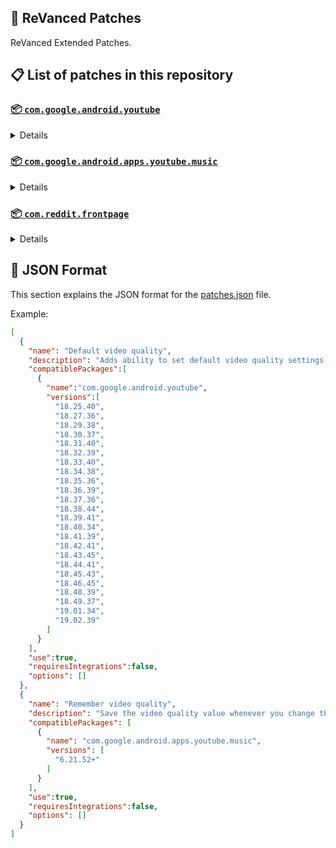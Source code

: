## 🧩 ReVanced Patches

ReVanced Extended Patches.

## 📋 List of patches in this repository

### [📦 `com.google.android.youtube`](https://play.google.com/store/apps/details?id=com.google.android.youtube)
<details>

| 💊 Patch | 📜 Description | 🏹 Target Version |
|:--------:|:--------------:|:-----------------:|
| `Add splash animation` | Adds old style splash animation. | 18.25.40 ~ 19.05.36 |
| `Alternative thumbnails` | Adds options to replace video thumbnails using the DeArrow API or image captures from the video. | 18.25.40 ~ 19.05.36 |
| `Ambient mode switch` | Adds an option to bypass the restrictions of ambient mode or disable it completely. | 18.25.40 ~ 19.05.36 |
| `Append time stamps information` | Adds an option to add the current video quality or playback speed in brackets next to the current time. | 18.25.40 ~ 19.05.36 |
| `Change player flyout panel toggles` | Adds an option to use text toggles instead of switch toggles within the additional settings menu. | 18.25.40 ~ 19.05.36 |
| `Change start page` | Adds an option to set which page the app opens in instead of the homepage. | 18.25.40 ~ 19.05.36 |
| `Custom branding heading` | Applies a custom heading in the top left corner within the app. | 18.25.40 ~ 19.05.36 |
| `Custom branding icon YouTube` | Change the YouTube launcher icon to the icon specified in options.json. | 18.25.40 ~ 19.05.36 |
| `Custom branding name YouTube` | Rename the YouTube app to the name specified in options.json. | 18.25.40 ~ 19.05.36 |
| `Custom double tap length` | Add 'double-tap to seek' value. | 18.25.40 ~ 19.05.36 |
| `Custom package name` | Changes the package name for the non-root build of YouTube and YouTube Music to the name specified in options.json. | all |
| `Custom playback speed` | Adds options to customize available playback speeds. | 18.25.40 ~ 19.05.36 |
| `Custom player overlay opacity` | Adds an option to change the opacity of the video player background when player controls are visible. | 18.25.40 ~ 19.05.36 |
| `Custom seekbar color` | Adds an option to customize seekbar colors in video players and video thumbnails. | 18.25.40 ~ 19.05.36 |
| `Default playback speed` | Adds an option to set the default playback speed. | 18.25.40 ~ 19.05.36 |
| `Default video quality` | Adds an option to set the default video quality. | 18.25.40 ~ 19.05.36 |
| `Disable HDR video` | Adds options to disable HDR video. | 18.25.40 ~ 19.05.36 |
| `Disable QUIC protocol` | Adds an option to disable CronetEngine's QUIC protocol. | 18.25.40 ~ 19.05.36 |
| `Disable auto captions` | Adds an option to disable captions from being automatically enabled. | 18.25.40 ~ 19.05.36 |
| `Disable haptic feedback` | Adds an option to disable haptic feedback when swiping the video player. | 18.25.40 ~ 19.05.36 |
| `Disable landscape mode` | Adds an option to disable landscape mode when entering fullscreen. | 18.25.40 ~ 19.05.36 |
| `Disable pip notification` | Disable pip notification when you first launch pip mode. | 18.25.40 ~ 19.05.36 |
| `Disable rolling number animations` | Adds an option to disable rolling number animations of video view count, user likes, and upload time. | 18.43.45 ~ 19.05.36 |
| `Disable shorts on startup` | Adds an option to disable the Shorts player from resuming on app startup when Shorts were last being watched. | 18.25.40 ~ 19.05.36 |
| `Disable speed overlay` | Adds an option to disable 'Play at 2x speed' when pressing and holding in the video player. | 18.25.40 ~ 19.05.36 |
| `Disable update screen` | Adds an option to disable the "Update your app" screen that appears when using an outdated client. | 18.25.40 ~ 19.05.36 |
| `Enable bottom player gestures` | Adds an option to enter fullscreen when swiping down below the video player. | 18.25.40 ~ 19.05.36 |
| `Enable compact controls overlay` | Adds an option to make the fullscreen controls compact. | 18.25.40 ~ 19.05.36 |
| `Enable debug logging` | Adds an option to enable debug logging. | 18.25.40 ~ 19.05.36 |
| `Enable external browser` | Adds an option to always open links in your browser instead of in the in-app-browser. | 18.25.40 ~ 19.05.36 |
| `Enable gradient loading screen` | Adds an option to enable gradient loading screen. | 18.25.40 ~ 19.05.36 |
| `Enable language switch` | Adds an option to enable or disable language switching toggle. | 18.25.40 ~ 19.05.36 |
| `Enable minimized playback` | Enables minimized and background playback. | 18.25.40 ~ 19.05.36 |
| `Enable new splash animation` | Adds an option to enable a new type of splash animation. | 18.25.40 ~ 19.05.36 |
| `Enable new thumbnail preview` | Adds an option to enables the new seekbar thumbnails preview. | 18.25.40 ~ 19.05.36 |
| `Enable old quality layout` | Adds an option to restore the old video quality menu with specific video resolution options. | 18.25.40 ~ 19.05.36 |
| `Enable open links directly` | Adds an option to skip over redirection URLs in external links. | 18.25.40 ~ 19.05.36 |
| `Enable seekbar tapping` | Adds an option to enable tap-to-seek on the seekbar of the video player. | 18.25.40 ~ 19.05.36 |
| `Enable song search` | Adds an option to enable song search in the voice search screen. | 18.30.37 ~ 19.05.36 |
| `Enable tablet mini player` | Adds an option to enable the tablet mini player layout. | 18.25.40 ~ 19.05.36 |
| `Enable tablet navigation bar` | Adds an option to enable the tablet navigation bar. | 18.25.40 ~ 19.05.36 |
| `Enable wide search bar` | Adds an option to replace the search icon with a wide search bar. This will hide the YouTube logo when active. | 18.25.40 ~ 19.05.36 |
| `Force fullscreen` | Adds an option to forcefully open videos in fullscreen. | 18.25.40 ~ 19.05.36 |
| `Force opus codec` | Adds an option to force the opus audio codec instead of the mp4a audio codec. | 18.25.40 ~ 19.05.36 |
| `Force video codec` | Adds an option to force the video codec. | 18.25.40 ~ 19.05.36 |
| `Hide account menu` | Adds the ability to hide account menu elements using a custom filter in the account menu and You tab. | 18.25.40 ~ 19.05.36 |
| `Hide animated button background` | Hides the background of the pause and play animated buttons in the Shorts player. | 18.25.40 ~ 19.05.36 |
| `Hide auto player popup panels` | Adds an option to hide panels (such as live chat) from opening automatically. | 18.25.40 ~ 19.05.36 |
| `Hide autoplay button` | Adds an option to hide the autoplay button in the video player. | 18.25.40 ~ 19.05.36 |
| `Hide autoplay preview` | Adds an option to hide the autoplay preview container when in fullscreen. | 18.25.40 ~ 19.05.36 |
| `Hide button container` | Adds options to hide action buttons below the video player. | 18.25.40 ~ 19.05.36 |
| `Hide captions button` | Adds an option to hide the captions button in the video player. | 18.25.40 ~ 19.05.36 |
| `Hide cast button` | Adds an option to hide the cast button. | 18.25.40 ~ 19.05.36 |
| `Hide category bar` | Adds an option to hide the category bar in feeds. | 18.25.40 ~ 19.05.36 |
| `Hide channel avatar section` | Adds an option to hide the channel avatar section of the subscription feed. | 18.25.40 ~ 19.05.36 |
| `Hide channel profile components` | Adds an option to hide channel profile components. | 18.25.40 ~ 19.05.36 |
| `Hide channel watermark` | Adds an option to hide creator's watermarks in the video player. | 18.25.40 ~ 19.05.36 |
| `Hide collapse button` | Adds an option to hide the collapse button in the video player. | 18.25.40 ~ 19.05.36 |
| `Hide comment component` | Adds options to hide components related to comments. | 18.25.40 ~ 19.05.36 |
| `Hide crowdfunding box` | Adds an option to hide the crowdfunding box between the player and video description. | 18.25.40 ~ 19.05.36 |
| `Hide description components` | Adds an option to hide description components. | 18.25.40 ~ 19.05.36 |
| `Hide double tap overlay filter` | Hides the double tap dark filter layer. | 18.25.40 ~ 19.05.36 |
| `Hide double tap to like animations` | Hides the like animations when double tap the screen in the Shorts player. | 18.25.40 ~ 19.05.36 |
| `Hide end screen cards` | Adds an option to hide suggested video cards at the end of the video in the video player. | 18.25.40 ~ 19.05.36 |
| `Hide end screen overlay` | Adds an option to hide the overlay in fullscreen when swiping up and at the end of videos. | 18.25.40 ~ 19.05.36 |
| `Hide feed flyout panel` | Adds the ability to hide feed flyout panel components using a custom filter. | 18.25.40 ~ 19.05.36 |
| `Hide filmstrip overlay` | Adds an option to hide filmstrip overlay in the video player. | 18.25.40 ~ 19.05.36 |
| `Hide floating microphone` | Adds an option to hide the floating microphone button when searching. | 18.25.40 ~ 19.05.36 |
| `Hide fullscreen panels` | Adds an option to hide panels such as live chat when in fullscreen. | 18.25.40 ~ 19.05.36 |
| `Hide general ads` | Adds options to hide general ads. | 18.25.40 ~ 19.05.36 |
| `Hide handle` | Adds options to hide the handle in the account switcher and You tab. | 18.25.40 ~ 19.05.36 |
| `Hide info cards` | Adds an option to hide info-cards in the video player. | 18.25.40 ~ 19.05.36 |
| `Hide latest videos button` | Adds options to hide latest videos button in home feed. | 18.25.40 ~ 19.05.36 |
| `Hide layout components` | Adds options to hide general layout components. | 18.25.40 ~ 19.05.36 |
| `Hide load more button` | Adds an option to hide the button under videos that loads similar videos. | 18.25.40 ~ 19.05.36 |
| `Hide mix playlists` | Adds an option to hide mix playlists in feed. | 18.25.40 ~ 19.05.36 |
| `Hide music button` | Adds an option to hide the YouTube Music button in the video player. | 18.25.40 ~ 19.05.36 |
| `Hide navigation buttons` | Adds options to hide and change navigation buttons (such as the Shorts button). | 18.25.40 ~ 19.05.36 |
| `Hide navigation label` | Adds an option to hide navigation bar labels. | 18.25.40 ~ 19.05.36 |
| `Hide player button background` | Hides the dark background surrounding the video player controls. | 18.25.40 ~ 19.05.36 |
| `Hide player flyout panel` | Adds options to hide player flyout panel components. | 18.25.40 ~ 19.05.36 |
| `Hide previous next button` | Adds an option to hide the previous and next buttons in the video player. | 18.25.40 ~ 19.05.36 |
| `Hide search term thumbnail` | Adds an option to hide thumbnails in the search term history. | 18.25.40 ~ 19.05.36 |
| `Hide seek message` | Adds an option to hide the 'Slide left or right to seek' or 'Release to cancel' message container in the video player. | 18.39.41 ~ 19.05.36 |
| `Hide seekbar` | Adds an option to hide the seekbar in video player and video thumbnails. | 18.25.40 ~ 19.05.36 |
| `Hide shorts components` | Adds options to hide components related to YouTube Shorts. | 18.25.40 ~ 19.05.36 |
| `Hide snack bar` | Adds an option to hide the snack bar action popup. | 18.25.40 ~ 19.05.36 |
| `Hide suggested actions` | Adds an option to hide the suggested actions bar inside the player. | 18.25.40 ~ 19.05.36 |
| `Hide suggested video overlay` | Adds an option to hide the suggested video overlay at the end of videos. | 18.25.40 ~ 19.05.36 |
| `Hide suggestions shelf` | Adds an option to hide the suggestions shelf in feed. | 18.25.40 ~ 19.05.36 |
| `Hide time stamp` | Adds an option to hide the timestamp in the bottom left of the video player. | 18.25.40 ~ 19.05.36 |
| `Hide toolbar button` | Adds an option to hide the button in the toolbar. | 18.25.40 ~ 19.05.36 |
| `Hide tooltip content` | Hides the tooltip box that appears on first install. | 18.25.40 ~ 19.05.36 |
| `Hide trending searches` | Adds an option to hide trending searches in the search bar. | 18.25.40 ~ 19.05.36 |
| `Hide video ads` | Adds an option to hide ads in the video player. | 18.25.40 ~ 19.05.36 |
| `Hide voice search button` | Hide voice search button in search bar. | 18.25.40 ~ 19.05.36 |
| `Keep landscape mode` | Adds an option to keep landscape mode when turning the screen off and on in fullscreen. | 18.42.41 ~ 19.05.36 |
| `Layout switch` | Adds an option to trick dpi to use tablet or phone layout. | 18.25.40 ~ 19.05.36 |
| `MaterialYou` | Enables MaterialYou theme for Android 12+ | 18.25.40 ~ 19.05.36 |
| `MicroG support` | Allows ReVanced Extended to run without root and under a different package name with MicroG. | 18.25.40 ~ 19.05.36 |
| `Overlay buttons` | Adds an option to display overlay buttons in the video player. | 18.25.40 ~ 19.05.36 |
| `Quick actions components` | Adds options to hide and customize components below the seekbar in fullscreen. | 18.25.40 ~ 19.05.36 |
| `Remove viewer discretion dialog` | Adds an option to remove the dialog that appears when opening a video that has been age-restricted by accepting it automatically. This does not bypass the age restriction. | 18.25.40 ~ 19.05.36 |
| `Return YouTube Dislike` | Shows the dislike count of videos using the Return YouTube Dislike API. | 18.25.40 ~ 19.05.36 |
| `Sanitize sharing links` | Adds an option to remove tracking query parameters from URLs when sharing links. | 18.25.40 ~ 19.05.36 |
| `Settings` | Applies mandatory patches to implement ReVanced Extended settings into the application. | 18.25.40 ~ 19.05.36 |
| `Shorts outline button` | Apply the outline icon to the action button of the Shorts player. | 18.25.40 ~ 19.05.36 |
| `SponsorBlock` | Integrates SponsorBlock which allows skipping video segments such as sponsored content. | 18.25.40 ~ 19.05.36 |
| `Spoof app version` | Adds options to spoof the YouTube client version. This can be used to restore old UI elements and features. | 18.25.40 ~ 19.05.36 |
| `Spoof device dimensions` | Adds an option to spoof the device dimensions which unlocks higher video qualities if they aren't available on the device. | 18.25.40 ~ 19.05.36 |
| `Spoof player parameters` | Adds options to spoof player parameters to prevent playback issues. | 18.25.40 ~ 19.05.36 |
| `Swipe controls` | Adds options to enable and configure volume and brightness swipe controls. | 18.25.40 ~ 19.05.36 |
| `Theme` | Change the app's theme to the values specified in options.json. | 18.25.40 ~ 19.05.36 |
| `Translations` | Add Crowdin translations for YouTube. | 18.25.40 ~ 19.05.36 |
</details>

### [📦 `com.google.android.apps.youtube.music`](https://play.google.com/store/apps/details?id=com.google.android.apps.youtube.music)
<details>

| 💊 Patch | 📜 Description | 🏹 Target Version |
|:--------:|:--------------:|:-----------------:|
| `Amoled` | Applies a pure black theme to some components. | 6.21.52+ |
| `Background play` | Enables playing music in the background. | 6.21.52+ |
| `Bitrate default value` | Sets the audio quality to "Always High" when you first install the app. | 6.21.52+ |
| `Certificate spoof` | Enables YouTube Music to work with Android Auto by spoofing the YouTube Music certificate. | 6.21.52+ |
| `Change start page` | Adds an option to set which page the app opens in instead of the homepage. | 6.21.52+ |
| `Custom branding icon YouTube Music` | Changes the YouTube Music app icon to the icon specified in options.json. | 6.21.52+ |
| `Custom branding name YouTube Music` | Renames the YouTube Music app to the name specified in options.json. | 6.21.52+ |
| `Custom package name` | Changes the package name for the non-root build of YouTube and YouTube Music to the name specified in options.json. | 6.21.52+ |
| `Custom playback speed` | Adds an option to customize available playback speeds. | 6.21.52+ |
| `Disable auto captions` | Adds an option to disable captions from being automatically enabled. | 6.21.52+ |
| `Disable overlay filter` | Removes the dark overlay when comment, share, save to playlist, and flyout panels are open. | 6.21.52+ |
| `Enable black navigation bar` | Adds an option to set the navigation bar color to black. | 6.21.52+ |
| `Enable color match player` | Adds an option to match the color of the miniplayer to the fullscreen player. Deprecated on YT Music 6.34.51+. | 6.21.52 ~ 6.33.52 |
| `Enable compact dialog` | Adds an option to enable the compact flyout menu on phones. | 6.21.52+ |
| `Enable custom filter` | Adds a custom filter which can be used to hide layout components. | 6.21.52+ |
| `Enable debug logging` | Adds an option to enable debug logging. | 6.21.52+ |
| `Enable force minimized player` | Adds an option to keep the miniplayer minimized even when another track is played. | 6.21.52+ |
| `Enable landscape mode` | Adds an option to enable landscape mode when rotating the screen on phones. | 6.21.52+ |
| `Enable minimized playback` | Enables playback in miniplayer for Kids music. | 6.21.52+ |
| `Enable old player background` | Adds an option to return the player background to the old style. Deprecated on YT Music 6.34.51+. | 6.21.52 ~ 6.33.52 |
| `Enable old player layout` | Adds an option to return the player layout to the old style. Deprecated on YT Music 6.31.55+. | 6.21.52 ~ 6.33.52 |
| `Enable old style library shelf` | Adds an option to return the library tab to the old style. | 6.21.52+ |
| `Enable old style miniplayer` | Adds an option to return the miniplayer to the old style. | 6.21.52+ |
| `Enable opus codec` | Adds an option use the opus audio codec instead of the mp4a audio codec. | 6.21.52+ |
| `Enable playback speed` | Adds an option to add a playback speed button to the flyout panel. | 6.21.52+ |
| `Enable zen mode` | Adds an option to change the player background to light grey to reduce eye strain. Deprecated on YT Music 6.34.51+. | 6.21.52 ~ 6.33.52 |
| `Exclusive audio playback` | Unlocks the option to play music without video. | 6.21.52+ |
| `Hide For You shelf` | Adds an option to hide the For You shelf from the homepage. | 6.21.52+ |
| `Hide account menu` | Adds the ability to hide account menu elements using a custom filter. | 6.21.52+ |
| `Hide action bar component` | Adds options to hide action bar components and replace the offline download button with an external download button. | 6.21.52+ |
| `Hide button shelf` | Adds an option to hide the button shelf from the homepage and explore tab. | 6.21.52+ |
| `Hide carousel shelf` | Adds an option to hide the carousel shelf from the homepage and explore tab. | 6.21.52+ |
| `Hide cast button` | Adds an option to hide the cast button. | 6.21.52+ |
| `Hide category bar` | Adds an option to hide the category bar. | 6.21.52+ |
| `Hide channel guidelines` | Adds an option to hide the channel guidelines at the top of the comments section. | 6.21.52+ |
| `Hide double tap overlay filter` | Removes the dark overlay when double-tapping to seek. | 6.21.52+ |
| `Hide emoji picker and time stamp` | Adds an option to hide the emoji picker and time stamp when typing comments. | 6.21.52+ |
| `Hide flyout panel` | Adds options to hide flyout panel components. | 6.21.52+ |
| `Hide fullscreen share button` | Adds an option to hide the share button in the fullscreen player. | 6.21.52+ |
| `Hide general ads` | Adds options to hide general ads. | 6.21.52+ |
| `Hide get premium` | Hides the "Get Music Premium" label from the account menu and settings. | 6.21.52+ |
| `Hide handle` | Adds an option to hide the handle in the account menu. | 6.21.52+ |
| `Hide history button` | Adds an option to hide the history button in the toolbar. | 6.21.52+ |
| `Hide navigation bar component` | Adds options to hide navigation bar components. | 6.21.52+ |
| `Hide new playlist button` | Adds an option to hide the "New playlist" button in the library. | 6.21.52+ |
| `Hide player overlay filter` | Removes the dark overlay when single-tapping player. | 6.21.52+ |
| `Hide playlist card` | Adds an option to hide the playlist card from the homepage. | 6.21.52+ |
| `Hide tap to update button` | Adds an option to hide the tap to update button. | 6.21.52+ |
| `Hide taste builder` | Hides the "Tell us which artists you like" card from the homepage. | 6.21.52+ |
| `Hide terms container` | Adds an option to hide the terms of service container in the account menu. | 6.21.52+ |
| `Hide tooltip content` | Hides the tooltip box that appears when opening the app for the first time. | 6.21.52+ |
| `Hide voice search button` | Hides the voice search button in the search bar. | 6.21.52+ |
| `MicroG support` | Allows YouTube Music to run without root and under a different package name with MicroG. | 6.21.52+ |
| `Remember playback speed` | Adds an option to remember the last playback speed selected. | 6.21.52+ |
| `Remember repeat state` | Adds an option to remember the state of the repeat toggle. | 6.21.52+ |
| `Remember shuffle state` | Adds an option to remember the state of the shuffle toggle. | 6.21.52+ |
| `Remember video quality` | Adds an option to remember the last video quality selected. | 6.21.52+ |
| `Remove viewer discretion dialog` | Adds an option to remove the dialog that appears when opening a video that has been age-restricted by accepting it automatically. This does not bypass the age restriction. | 6.21.52+ |
| `Replace cast button` | Adds an option to replace the cast button in the player with the "Open music" button. | 6.21.52+ |
| `Replace dismiss queue` | Adds an option to replace "Dismiss queue" with "Watch on YouTube" in the flyout menu. | 6.21.52+ |
| `Return YouTube Dislike` | Adds an option to show the dislike count of songs using the Return YouTube Dislike API. | 6.21.52+ |
| `Sanitize sharing links` | Adds an option to remove tracking query parameters from URLs when sharing links. | 6.21.52+ |
| `Settings` | Adds ReVanced Extended settings to YouTube Music. | 6.21.52+ |
| `SponsorBlock` | Adds options to enable and configure SponsorBlock, which can skip undesired video segments such as non-music sections. | 6.21.52+ |
| `Spoof app version` | Adds options to spoof the YouTube Music client version. This can remove the radio mode restriction in Canadian regions or disable real-time lyrics. | 6.21.52+ |
| `Translations` | Adds Crowdin translations for YouTube Music. | 6.21.52+ |
</details>

### [📦 `com.reddit.frontpage`](https://play.google.com/store/apps/details?id=com.reddit.frontpage)
<details>

| 💊 Patch | 📜 Description | 🏹 Target Version |
|:--------:|:--------------:|:-----------------:|
| `Change package name` | Changes the package name for Reddit to the name specified in options.json. | all |
| `Custom branding name Reddit` | Renames the Reddit app to the name specified in options.json. | all |
| `Disable screenshot popup` | Adds an option to disable the popup that shows up when taking a screenshot. | all |
| `Hide ads` | Adds options to hide ads. | all |
| `Hide navigation buttons` | Adds options to hide buttons in the navigation bar. | all |
| `Hide recently visited shelf` | Adds an option to hide the recently visited shelf in the sidebar. | all |
| `Hide toolbar button` | Adds an option to hide the r/place or Reddit recap button in the toolbar. | all |
| `Open links directly` | Adds an option to skip over redirection URLs in external links. | all |
| `Open links externally` | Adds an option to always open links in your browser instead of in the in-app-browser. | all |
| `Premium icon` | Unlocks premium app icons. | all |
| `Remove subreddit dialog` | Adds options to remove the NSFW community warning and notifications suggestion dialogs by dismissing them automatically. | all |
| `Sanitize sharing links` | Adds an option to remove tracking query parameters from URLs when sharing links. | all |
| `Settings` | Adds ReVanced Extended settings to Reddit. | all |
</details>



## 📝 JSON Format

This section explains the JSON format for the [patches.json](patches.json) file.

Example:

```json
[
  {
    "name": "Default video quality",
    "description": "Adds ability to set default video quality settings.",
    "compatiblePackages":[
      {
        "name":"com.google.android.youtube",
        "versions":[
          "18.25.40",
          "18.27.36",
          "18.29.38",
          "18.30.37",
          "18.31.40",
          "18.32.39",
          "18.33.40",
          "18.34.38",
          "18.35.36",
          "18.36.39",
          "18.37.36",
          "18.38.44",
          "18.39.41",
          "18.40.34",
          "18.41.39",
          "18.42.41",
          "18.43.45",
          "18.44.41",
          "18.45.43",
          "18.46.45",
          "18.48.39",
          "18.49.37",
          "19.01.34",
          "19.02.39"
        ]
      }
    ],
    "use":true,
    "requiresIntegrations":false,
    "options": []
  },
  {
    "name": "Remember video quality",
    "description": "Save the video quality value whenever you change the video quality.",
    "compatiblePackages": [
      {
        "name": "com.google.android.apps.youtube.music",
        "versions": [
          "6.21.52+"
        ]
      }
    ],
    "use":true,
    "requiresIntegrations":false,
    "options": []
  }
]
```